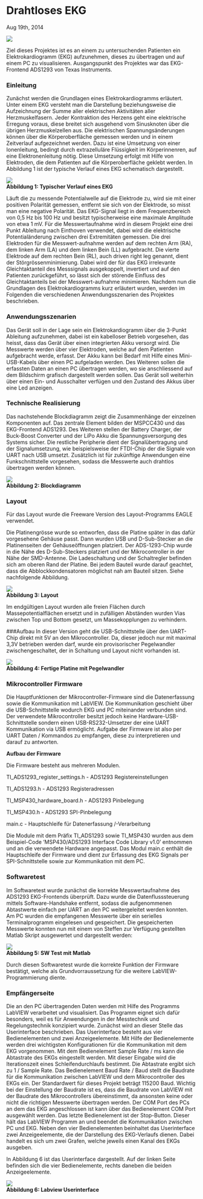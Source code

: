# Drahtloses EKG
Aug 19th, 2014

![](https://github.com/felixfreyer/Drahtloses-EKG/raw/main/abb0.png)

Ziel dieses Projektes ist es an einem zu untersuchenden Patienten ein Elektrokardiogramm (EKG) aufzunehmen, dieses zu übertragen und auf einem PC zu visualisieren. Ausgangspunkt des Projektes war das EKG-Frontend ADS1293 von Texas Instruments.

### Einleitung
Zunächst werden die Grundlagen eines Elektrokardiogramms erläutert. Unter einem EKG versteht man die Darstellung beziehungsweise die Aufzeichnung der Summe aller elektrischen Aktivitäten aller Herzmuskelfasern. Jeder Kontraktion des Herzens geht eine elektrische Erregung voraus, diese breitet sich ausgehend vom Sinusknoten über die übrigen Herzmuskelzellen aus. Die elektrischen Spannungsänderungen können über die Körperoberfläche gemessen werden und in einem Zeitverlauf aufgezeichnet werden. Dazu ist eine Umsetzung von einer Ionenleitung, bedingt durch extrazelluläre Flüssigkeit im Körperinnenren, auf eine Elektronenleitung nötig. Diese Umsetzung erfolgt mit Hilfe von Elektroden, die dem Patienten auf die Körperoberfläche geklebt werden. In Abbildung 1 ist der typische Verlauf eines EKG schematisch dargestellt.

![](https://github.com/felixfreyer/Drahtloses-EKG/raw/main/abb1.png)
<br />
**Abbildung 1: Typischer Verlauf eines EKG**

Läuft die zu messende Potentialwelle auf die Elektrode zu, wird sie mit einer positiven Polarität gemessen, entfernt sie sich von der Elektrode, so misst man eine negative Polarität. Das EKG-Signal liegt in dem Frequenzbereich von 0,5 Hz bis 100 Hz und besitzt typischerweise eine maximale Amplitude von etwa 1 mV. Für die Messwertaufnahme wird in diesem Projekt eine drei Punkt Ableitung nach Einthoven verwendet, dabei wird die elektrische Potentialänderung zwischen drei Extremitäten gemessen. Die drei Elektroden für die Messwert-aufnahme werden auf dem rechten Arm (RA), dem linken Arm (LA) und dem linken Bein (LL) aufgebracht. Die vierte Elektrode auf dem rechten Bein (RL), auch driven right leg genannt, dient der Störgrössenminimierung. Dabei wird der für das EKG irrelevante Gleichtaktanteil des Messsignals ausgekoppelt, invertiert und auf den Patienten zurückgeführt, so lässt sich der störende Einfluss des Gleichtaktanteils bei der Messwert-aufnahme minimieren. Nachdem nun die Grundlagen des Elektrokardiogramms kurz erläutert wurden, werden im Folgenden die verschiedenen Anwendungsszenarien des Projektes beschrieben.

### Anwendungsszenarien
Das Gerät soll in der Lage sein ein Elektrokardiogramm über die 3-Punkt Ableitung aufzunehmen, dabei ist ein kabelloser Betrieb vorgesehen, das heisst, dass das Gerät über einen integrierten Akku versorgt wird. Die Messwerte werden über vier Elektroden, welche auf dem Patienten aufgebracht werde, erfasst. Der Akku kann bei Bedarf mit Hilfe eines Mini-USB-Kabels über einen PC aufgeladen werden. Des Weiteren sollen die erfassten Daten an einen PC übertragen werden, wo sie anschliessend auf dem Bildschirm grafisch dargestellt werden sollen. Das Gerät soll weiterhin über einen Ein- und Ausschalter verfügen und den Zustand des Akkus über eine Led anzeigen.

### Technische Realisierung
Das nachstehende Blockdiagramm zeigt die Zusammenhänge der einzelnen Komponenten auf. Das zentrale Element bilden der MSPCC430 und das EKG-Frontend ADS1293. Des Weiteren stellen der Battery Charger, der Buck-Boost Converter und der LiPo Akku die Spannungsversorgung des Systems sicher. Die restliche Peripherie dient der Signalübertragung und der Signalumsetzung, wie beispielsweise der FTDI-Chip der die Signale von UART nach USB umsetzt. Zusätzlich ist für zukünftige Anwendungen eine Funkschnittstelle vorgesehen, sodass die Messwerte auch drahtlos übertragen werden können.

![](https://github.com/felixfreyer/Drahtloses-EKG/raw/main/abb2.png)
<br />
**Abbildung 2: Blockdiagramm**

### Layout
Für das Layout wurde die Freeware Version des Layout-Programms EAGLE verwendet.

Die Platinengrösse wurde so entworfen, dass die Platine später in das dafür vorgesehene Gehäuse passt. Dann wurden USB und D-Sub-Stecker an die Platinenseiten der Gehäuseöffnungen platziert. Der ADS-1293-Chip wurde in die Nähe des D-Sub-Steckers platziert und der Mikrocontroller in der Nähe der SMD-Antenne. Die Ladeschaltung und der Schaltregler befinden sich am oberen Rand der Platine. Bei jedem Bauteil wurde darauf geachtet, dass die Abblockkondensatoren möglichst nah am Bauteil sitzen. Siehe nachfolgende Abbildung.

![](https://github.com/felixfreyer/Drahtloses-EKG/raw/main/abb3.png)
<br />
**Abbildung 3: Layout**

Im endgültigen Layout wurden alle freien Flächen durch Massepotentialflächen ersetzt und in zufälligen Abständen wurden Vias zwischen Top und Bottom gesetzt, um Massekopplungen zu verhindern.

###Aufbau
In dieser Version geht die USB-Schnittstelle über den UART-Chip direkt mit 5V an den Mikrocontroller. Da, dieser jedoch nur mit maximal 3,3V betrieben werden darf, wurde ein provisorischer Pegelwandler zwischengeschaltet, der in Schaltung und Layout nicht vorhanden ist.

![](https://github.com/felixfreyer/Drahtloses-EKG/raw/main/abb4.png)
<br />
**Abbildung 4: Fertige Platine mit Pegelwandler**

### Mikrocontroller Firmware
Die Hauptfunktionen der Mikrocontroller-Firmware sind die Datenerfassung sowie die Kommunikation mit LabVIEW. Die Kommunikation geschieht über die USB-Schnittstelle wodurch EKG und PC miteinander verbunden sind. Der verwendete Mikrocontroller besitzt jedoch keine Hardware-USB-Schnittstelle sondern einen USB-RS232-Umsetzer der eine UART Kommunikation via USB ermöglicht. Aufgabe der Firmware ist also per UART Daten / Kommandos zu empfangen, diese zu interpretieren und darauf zu antworten.

**Aufbau der Firmware**

Die Firmware besteht aus mehreren Modulen.

TI_ADS1293_register_settings.h - ADS1293 Registereinstellungen

TI_ADS1293.h - ADS1293 Registeradressen

TI_MSP430_hardware_board.h - ADS1293 Pinbelegung

TI_MSP430.h - ADS1293 SPI-Pinbelegung

main.c - Hauptschleife für Datenerfassung /-Verarbeitung

Die Module mit dem Präfix TI_ADS1293 sowie TI_MSP430 wurden aus dem Beispiel-Code ‘MSP430/ADS1293 Interface Code Library v1.0’ entnommen und an die verwendete Hardware angepasst. Das Modul main.c enthält die Hauptschleife der Firmware und dient zur Erfassung des EKG Signals per SPI-Schnittstelle sowie zur Kommunikation mit dem PC.

### Softwaretest
Im Softwaretest wurde zunächst die korrekte Messwertaufnahme des ADS1293 EKG-Frontends überprüft. Dazu wurde die Datenflusssteuerung mittels Software-Handshake entfernt, sodass die aufgenommenen Abtastwerte einfach per UART an den PC weitergeleitet werden konnten. Am PC wurden die empfangenen Messwerte über ein serielles Terminalprogramm eingelesen und gespeichert. Die gespeicherten Messwerte konnten nun mit einem von Steffen zur Verfügung gestellten Matlab Skript ausgewertet und dargestellt werden:

![](https://github.com/felixfreyer/Drahtloses-EKG/raw/main/abb5.png)
<br />
**Abbildung 5: SW Test mit Matlab**

Durch diesen Softwaretest wurde die korrekte Funktion der Firmware bestätigt, welche als Grundvorraussetzung für die weitere LabVIEW-Programmierung diente.

### Empfängerseite
Die an den PC übertragenden Daten werden mit Hilfe des Programms LabVIEW verarbeitet und visualisiert. Das Programm eignet sich dafür besonders, weil es für Anwendungen in der Messtechnik und Regelungstechnik konzipiert wurde. Zunächst wird an dieser Stelle das Userinterface beschrieben. Das Userinterface besteht aus vier Bedienelementen und zwei Anzeigeelemente. Mit Hilfe der Bedienelemente werden drei wichtigsten Konfigurationen für die Kommunikation mit dem EKG vorgenommen. Mit dem Bedienelement Sample Rate / ms kann die Abtastrate des EKGs eingestellt werden. Mit dieser Eingabe wird die Iterationszeit eines Schleifendurchlaufs bestimmt. Die Abtastrate ergibt sich zu 1 / Sample Rate. Das Bedienelement Baud Rate / Baud stellt die Baudrate für die Kommunikation zwischen LabVIEW und dem Mikrocontroller des EKGs ein. Der Standardwert für dieses Projekt beträgt 115200 Baud. Wichtig bei der Einstellung der Baudrate ist es, dass die Baudrate von LabVIEW mit der Baudrate des Mikrocontrollers übereinstimmt, da ansonsten keine oder nicht die richtigen Messwerte übertragen werden. Der COM Port des PCs an dem das EKG angeschlossen ist kann über das Bedienelement COM Port ausgewählt werden. Das letzte Bedienelement ist der Stop-Button. Dieser hält das LabVIEW Programm an und beendet die Kommunikation zwischen PC und EKG. Neben den vier Bedienelementen beinhaltet das Userinterface zwei Anzeigeelemente, die der Darstellung des EKG-Verlaufs dienen. Dabei handelt es sich um zwei Grafen, welche jeweils einen Kanal des EKGs ausgeben.

In Abbildung 6 ist das Userinterface dargestellt. Auf der linken Seite befinden sich die vier Bedienelemente, rechts daneben die beiden Anzeigeelemente.

![](https://github.com/felixfreyer/Drahtloses-EKG/raw/main/abb6.png)
<br />
**Abbildung 6: Labview Userinterface**
